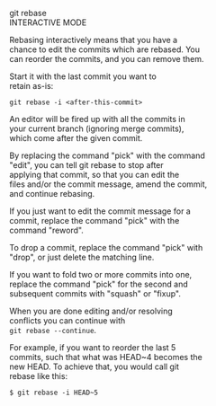 git rebase  
INTERACTIVE MODE  

Rebasing interactively means that you have a  
chance to edit the commits which are rebased. You  
can reorder the commits, and you can remove them.  

Start it with the last commit you want to  
retain as-is:  
```
git rebase -i <after-this-commit>
```
An editor will be fired up with all the commits in  
your current branch (ignoring merge commits),  
which come after the given commit.  

By replacing the command "pick" with the command  
"edit", you can tell git rebase to stop after  
applying that commit, so that you can edit the  
files and/or the commit message, amend the commit,  
and continue rebasing.  

If you just want to edit the commit message for a  
commit, replace the command "pick" with the  
command "reword".  

To drop a commit, replace the command "pick" with  
"drop", or just delete the matching line.  

If you want to fold two or more commits into one,  
replace the command "pick" for the second and  
subsequent commits with "squash" or "fixup".  

When you are done editing and/or resolving  
conflicts you can continue with  
`git rebase --continue`.  

For example, if you want to reorder the last 5  
commits, such that what was HEAD~4 becomes the  
new HEAD. To achieve that, you would call git  
rebase like this:  
```
$ git rebase -i HEAD~5
```
